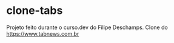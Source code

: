 # clone-tabs

Projeto feito durante o curso.dev do Filipe Deschamps. Clone do https://www.tabnews.com.br
